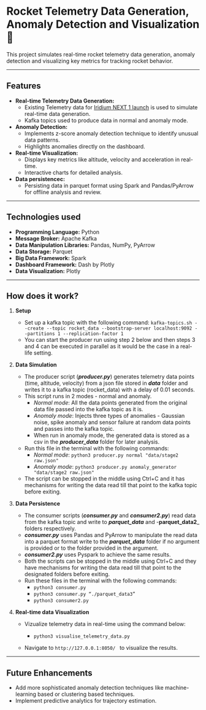 # Rocket Telemetry Data Generation, Anomaly Detection and Visualization 🚀

This project simulates real-time rocket telemetry data generation, anomaly detection and visualizing key metrics for tracking rocket behavior.

---

## Features
- **Real-time Telemetry Data Generation:**
  - Existing Telemetry data for [Iridium NEXT 1 launch](https://github.com/shahar603/Telemetry-Data/tree/master/Iridium%20NEXT%201) is used to simulate real-time data generation.
  - Kafka topics used to produce data in normal and anomaly mode.
- **Anomaly Detection:**
  - Implements z-score anomaly detection technique to identify unusual data patterns.
  - Highlights anomalies directly on the dashboard.
- **Real-time Visualization:**
  - Displays key metrics like altitude, velocity and acceleration in real-time.
  - Interactive charts for detailed analysis.
- **Data persistencec:**
  - Persisting data in parquet format using Spark and Pandas/PyArrow for offline analysis and review.
---

## Technologies used
- **Programming Language:** Python
- **Message Broker:** Apache Kafka
- **Data Manipulation Libraries:** Pandas, NumPy, PyArrow
- **Data Storage:** Parquet
- **Big Data Framework:** Spark
- **Dashboard Framework:** Dash by Plotly
- **Data Visualization:** Plotly
---

## How does it work?
1. **Setup**
   - Set up a kafka topic with the following command:
     ```kafka-topics.sh --create --topic rocket_data --bootstrap-server localhost:9092 --partitions 1 --replication-factor 1```
   - You can start the producer run using step 2 below and then steps 3 and 4 can be executed in parallel as it would be the case in a real-life setting.

2. **Data Simulation**
   - The producer script (_**producer.py**_) generates telemetry data points (time, altitude, velocity) from a json file stored in _**data**_ folder and writes it to a kafka topic (rocket_data) with a delay of 0.01 seconds.
   - This script runs in 2 modes - normal and anomaly.
       - _Normal mode_: All the data points generated from the original data file passed into the kafka topic as it is.
       - _Anomaly mode_: Injects three types of anomalies - Gaussian noise, spike anomaly and sensor failure at random data points and passes into the kafka topic.
       - When run in anomaly mode, the generated data is stored as a csv in the _**producer_data**_ folder for later analysis.
   - Run this file in the terminal with the following commands:
       - _Normal mode_: ```python3 producer.py normal "data/stage2 raw.json"```
       - _Anomaly mode_: ```python3 producer.py anomaly_generator "data/stage2 raw.json"```
   - The script can be stopped in the middle using Ctrl+C and it has mechanisms for writing the data read till that point to the kafka topic before exiting.

   
3. **Data Persistence**
   - The consumer scripts (_**consumer.py**_ and _**consumer2.py**_) read data from the kafka topic and write to _**parquet_data**_ and -**parquet_data2**_ folders respectively.
   - _**consumer.py**_ uses Pandas and PyArrow to manipulate the read data into a parquet format write to the _**parquet_data**_ folder if no argument is provided or to the folder provided in the argument.
   - _**consumer2.py**_ uses Pyspark to achieve the same results.
   - Both the scripts can be stopped in the middle using Ctrl+C and they have mechanisms for writing the data read till that point to the designated folders before exiting.
   - Run these files in the terminal with the following commands:
       - ```python3 consumer.py```
       - ```python3 consumer.py “./parquet_data3”```
       - ```python3 consumer2.py```
    
4. **Real-time data Visualization**
   - Vizualize telemetry data in real-time using the command below:
       - ```python3 visualise_telemetry_data.py```
    
   - Navigate to ```http://127.0.0.1:8050/ ``` to visualize the results.
---

## Future Enhancements
- Add more sophisticated anomaly detection techniques like machine-learning based or clustering based techniques.
- Implement predictive analytics for trajectory estimation.









